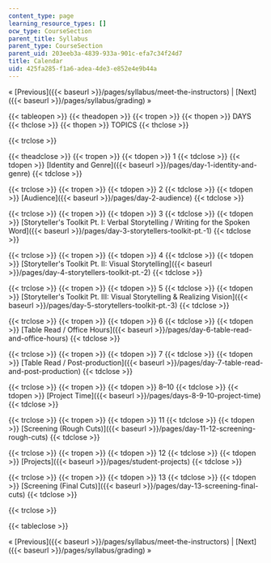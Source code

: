```yaml
---
content_type: page
learning_resource_types: []
ocw_type: CourseSection
parent_title: Syllabus
parent_type: CourseSection
parent_uid: 203eeb3a-4839-933a-901c-efa7c34f24d7
title: Calendar
uid: 425fa285-f1a6-adea-4de3-e852e4e9b44a
---
```


« [Previous]({{< baseurl >}}/pages/syllabus/meet-the-instructors) | [Next]({{< baseurl >}}/pages/syllabus/grading) »

{{< tableopen >}}
{{< theadopen >}}
{{< tropen >}}
{{< thopen >}}
DAYS
{{< thclose >}}
{{< thopen >}}
TOPICS
{{< thclose >}}

{{< trclose >}}

{{< theadclose >}}
{{< tropen >}}
{{< tdopen >}}
1
{{< tdclose >}}
{{< tdopen >}}
[Identity and Genre]({{< baseurl >}}/pages/day-1-identity-and-genre)
{{< tdclose >}}

{{< trclose >}}
{{< tropen >}}
{{< tdopen >}}
2
{{< tdclose >}}
{{< tdopen >}}
[Audience]({{< baseurl >}}/pages/day-2-audience)
{{< tdclose >}}

{{< trclose >}}
{{< tropen >}}
{{< tdopen >}}
3
{{< tdclose >}}
{{< tdopen >}}
[Storyteller's Toolkit Pt. I: Verbal Storytelling / Writing for the Spoken Word]({{< baseurl >}}/pages/day-3-storytellers-toolkit-pt.-1)
{{< tdclose >}}

{{< trclose >}}
{{< tropen >}}
{{< tdopen >}}
4
{{< tdclose >}}
{{< tdopen >}}
[Storyteller's Toolkit Pt. II: Visual Storytelling]({{< baseurl >}}/pages/day-4-storytellers-toolkit-pt.-2)
{{< tdclose >}}

{{< trclose >}}
{{< tropen >}}
{{< tdopen >}}
5
{{< tdclose >}}
{{< tdopen >}}
[Storyteller's Toolkit Pt. III: Visual Storytelling & Realizing Vision]({{< baseurl >}}/pages/day-5-storytellers-toolkit-pt.-3)
{{< tdclose >}}

{{< trclose >}}
{{< tropen >}}
{{< tdopen >}}
6
{{< tdclose >}}
{{< tdopen >}}
[Table Read / Office Hours]({{< baseurl >}}/pages/day-6-table-read-and-office-hours)
{{< tdclose >}}

{{< trclose >}}
{{< tropen >}}
{{< tdopen >}}
7
{{< tdclose >}}
{{< tdopen >}}
[Table Read / Post-production]({{< baseurl >}}/pages/day-7-table-read-and-post-production)
{{< tdclose >}}

{{< trclose >}}
{{< tropen >}}
{{< tdopen >}}
8–10
{{< tdclose >}}
{{< tdopen >}}
[Project Time]({{< baseurl >}}/pages/days-8-9-10-project-time)
{{< tdclose >}}

{{< trclose >}}
{{< tropen >}}
{{< tdopen >}}
11
{{< tdclose >}}
{{< tdopen >}}
[Screening (Rough Cuts)]({{< baseurl >}}/pages/day-11-12-screening-rough-cuts)
{{< tdclose >}}

{{< trclose >}}
{{< tropen >}}
{{< tdopen >}}
12
{{< tdclose >}}
{{< tdopen >}}
[Projects]({{< baseurl >}}/pages/student-projects)
{{< tdclose >}}

{{< trclose >}}
{{< tropen >}}
{{< tdopen >}}
13
{{< tdclose >}}
{{< tdopen >}}
[Screening (Final Cuts)]({{< baseurl >}}/pages/day-13-screening-final-cuts)
{{< tdclose >}}

{{< trclose >}}

{{< tableclose >}}

« [Previous]({{< baseurl >}}/pages/syllabus/meet-the-instructors) | [Next]({{< baseurl >}}/pages/syllabus/grading) »